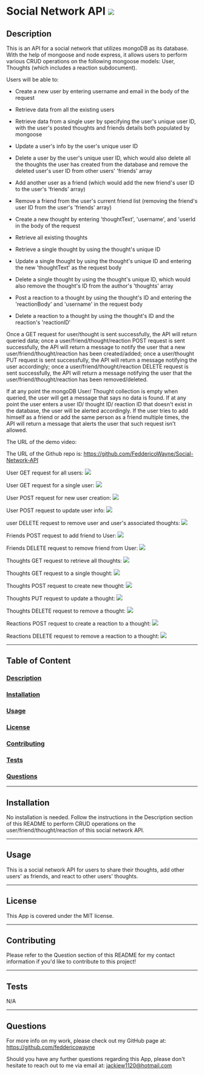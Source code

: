 # Social Network API <img src="https://img.shields.io/badge/license-MIT-yellow?style=plastic">

  ## <a id="Description">Description</a> 

  This is an API for a social network that utilizes mongoDB as its database. With the help of mongoose and node express, it allows users to perform various CRUD operations on the following mongoose models: User, Thoughts (which includes a reaction subdocument).

  Users will be able to:

   * Create a new user by entering username and email in the body of the request
   * Retrieve data from all the existing users
   * Retrieve data from a single user by specifying the user's unique user ID, with the user's posted thoughts and friends details both populated by mongoose
   * Update a user's info by the user's unique user ID
   * Delete a user by the user's unique user ID, which would also delete all the thoughts the user has created from the database and remove the deleted user's user ID from other users' 'friends' array

   * Add another user as a friend (which would add the new friend's user ID to the user's 'friends' array)
   * Remove a friend from the user's current friend list (removing the friend's user ID from the user's 'friends' array)

   * Create a new thought by entering 'thoughtText', 'username', and 'userId in the body of the request
   * Retrieve all existing thoughts
   * Retrieve a single thought by using the thought's unique ID
   * Update a single thought by using the thought's unique ID and entering the new 'thoughtText' as the request body
   * Delete a single thought by using the thought's unique ID, which would also remove the thought's ID from the author's 'thoughts' array
   * Post a reaction to a thought by using the thought's ID and entering the 'reactionBody' and 'username' in the request body
   * Delete a reaction to a thought by using the thought's ID and the reaction's 'reactionID'

  Once a GET request for user/thought is sent successfully, the API will return queried data; once a user/friend/thought/reaction POST request is sent successfully, the API will return a message to notify the user that a new user/friend/thought/reaction has been created/added; once a user/thought PUT request is sent successfully, the API will return a message notifying the user accordingly; once a user/friend/thought/reaction DELETE request is sent successfully, the API will return a message notifying the user that the user/friend/thought/reaction has been removed/deleted.

  If at any point the mongoDB User/ Thought collection is empty when queried, the user will get a message that says no data is found. If at any point the user enters a user ID/ thought ID/ reaction ID that doesn't exist in the database, the user will be alerted accordingly. If the user tries to add himself as a friend or add the same person as a friend multiple times, the API will return a message that alerts the user that such request isn't allowed. 

  
  The URL of the demo video: 

  The URL of the Github repo is: https://github.com/FeddericoWayne/Social-Network-API

  
  User GET request for all users:
  <img src="./assets/images/login-screenshot.png">

  User GET request for a single user:
  <img src="./assets/images/Dashboard-screenshot.png">

  User POST request for new user creation:
  <img src="./assets/images/Homepage-screenshot.png">

  User POST request to update user info:
  <img src="./assets/images/newpost-screenshot.png">

  user DELETE request to remove user and user's associated thoughts:
  <img src="./assets/images/Comment-screenshot.png">

  Friends POST request to add friend to User:
  <img src="./assets/images/edit-comment-screenshot.png">

  Friends DELETE request to remove friend from User:
  <img src="./assets/images/edit-comment-screenshot.png">

  Thoughts GET request to retrieve all thoughts:
  <img src="./assets/images/edit-comment-screenshot.png">

  Thoughts GET request to a single thought:
  <img src="./assets/images/edit-comment-screenshot.png">

  Thoughts POST request to create new thought:
  <img src="./assets/images/edit-comment-screenshot.png">

  Thoughts PUT request to update a thought:
  <img src="./assets/images/edit-comment-screenshot.png">

  Thoughts DELETE request to remove a thought:
  <img src="./assets/images/edit-comment-screenshot.png">

  Reactions POST request to create a reaction to a thought:
  <img src="./assets/images/edit-comment-screenshot.png">

  Reactions DELETE request to remove a reaction to a thought:
  <img src="./assets/images/edit-comment-screenshot.png">

***

  ## Table of Content

  ### [Description](#Description)
  ### [Installation](#Installation)
  ### [Usage](#Usage)
  ### [License](#License)
  ### [Contributing](#Contributing)
  ### [Tests](#Tests)
  ### [Questions](#Questions)

***

  ## <a id="Installation">Installation</a>

  No installation is needed. Follow the instructions in the Description section of this README to perform CRUD operations on the user/friend/thought/reaction of this social network API.

***

  ## <a id="Usage">Usage</a>

  This is a social network API for users to share their thoughts, add other users' as friends, and react to other users' thoughts.

***

  ## <a id="License">License</a>
  
  This App is covered under the MIT license.

  
***

  ## <a id="Contributing">Contributing</a>

  Please refer to the Question section of this README for my contact information if you'd like to contribute to this project!

***

  ## <a id="Tests">Tests</a>

  N/A
  

***

  ## <a id="Questions">Questions</a>

  For more info on my work, please check out my GitHub page at: https://github.com/feddericowayne
  
  Should you have any further questions regarding this App, please don't hesitate to reach out to me via email at: <a href="mailto:jackiew1120@hotmail.com">jackiew1120@hotmail.com</a>

  
